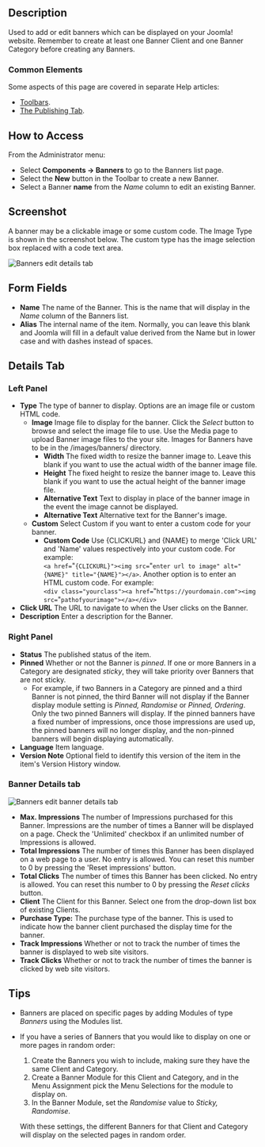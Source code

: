 <!-- Filename: Help4.x:Banners:_Edit / Display title: Banners: Edit -->

## Description

Used to add or edit banners which can be displayed on your Joomla!
website. Remember to create at least one Banner Client and one Banner Category
before creating any Banners.

### Common Elements

Some aspects of this page are covered in separate Help
articles:

* [Toolbars](jdocmanual?article=help/common-elements/toolbars).
* [The Publishing Tab](jdocmanual?article=help/common-elements/edit-publishing).

## How to Access

From the Administrator menu:
- Select **Components → Banners** to go to the Banners list page.
- Select the **New** button in the Toolbar to create a new Banner.
- Select a Banner **name** from the *Name* column to edit an existing Banner.

## Screenshot

A banner may be a clickable image or some custom code. The Image Type is
shown in the screenshot below. The custom type has the image selection
box replaced with a code text area.

![Banners edit details tab](../../../en/images/banners/banners-edit-details-tab.png)

## Form Fields

- **Name** The name of the Banner. This is the name that will display
  in the *Name* column of the Banners list.
- **Alias** The internal name of the item. Normally, you can leave this
  blank and Joomla will fill in a default value derived from the Name but
  in lower case and with dashes instead of spaces.

## Details Tab

### Left Panel

- **Type** The type of banner to display. Options are an image file or
  custom HTML code.
  - **Image** Image file to display for the banner. Click the *Select*
    button to browse and select the image file to use. Use the Media
    page to upload Banner image files to the your site. Images for Banners
    have to be in the /images/banners/ directory.
    - **Width** The fixed width to resize the banner image to. Leave
      this blank if you want to use the actual width of the banner image
      file.
    - **Height** The fixed height to resize the banner image to. Leave
      this blank if you want to use the actual height of the banner
      image file.
    - **Alternative Text** Text to display in place of the banner image
      in the event the image cannot be displayed.
    - **Alternative Text** Alternative text for the Banner's image.
  - **Custom** Select Custom if you want to enter a custom code for
    your banner.
    - **Custom Code** Use {CLICKURL} and {NAME} to merge 'Click URL'
      and 'Name' values respectively into your custom code. For example:<br>
      `<a href=`&#34;`{CLICKURL}"><img src=`&#34;`enter url to image" alt="{NAME}" title="{NAME}"></a>`.
      Another option is to enter an HTML custom code. For example:<br>
      `<div class="yourclass"><a href=`&#34;`https://yourdomain.com"><img src=`&#34;`pathofyourimage"></a></div>`
- **Click URL** The URL to navigate to when the User clicks on the
  Banner.
- **Description** Enter a description for the Banner.

### Right Panel

- **Status** The published status of the item.
- **Pinned** Whether or not the Banner is *pinned*. If
  one or more Banners in a Category are designated *sticky*, they will
  take priority over Banners that are not sticky.
    - For example, if two Banners in a Category are pinned and a third Banner
    is not pinned, the third Banner will not display if the Banner display
    module setting is *Pinned, Randomise* or *Pinned, Ordering*. Only the
    two pinned Banners will display. If the pinned banners have a fixed
    number of impressions, once those impressions are used up, the pinned
    banners will no longer display, and the non-pinned banners will begin
    displaying automatically.
- **Language** Item language.
- **Version Note** Optional field to identify this version of the item
  in the item's Version History window.

### Banner Details tab

![Banners edit banner details tab](../../../en/images/banners/banners-edit-banner-details-tab.png)

- **Max. Impressions** The number of Impressions purchased for this
  Banner. Impressions are the number of times a Banner will be displayed
  on a page. Check the 'Unlimited' checkbox if an unlimited number of
  Impressions is allowed.
- **Total Impressions** The number of times this Banner has been
  displayed on a web page to a user. No entry is allowed. You can reset
  this number to 0 by pressing the 'Reset impressions' button.
- **Total Clicks** The number of times this Banner has been clicked. No
  entry is allowed. You can reset this number to 0 by pressing the
  *Reset clicks* button.
- **Client** The Client for this Banner. Select one from the drop-down list
  box of existing Clients.
- **Purchase Type:** The purchase type of the banner. This is used to
  indicate how the banner client purchased the display time for the
  banner.
- **Track Impressions** Whether or not to track the number of times the
  banner is displayed to web site visitors.
- **Track Clicks** Whether or not to track the number of times the
  banner is clicked by web site visitors.

## Tips

- Banners are placed on specific pages by adding Modules of type *Banners* 
  using the Modules list.
- If you have a series of Banners that you would like to display on one
  or more pages in random order:
  1.  Create the Banners you wish to include, making sure they have the
      same Client and Category.
  2.  Create a Banner Module for this Client and Category, and in the
      Menu Assignment pick the Menu Selections for the module to display
      on.
  3.  In the Banner Module, set the *Randomise* value to *Sticky, Randomise*.

  With these settings, the different Banners for that Client and Category
  will display on the selected pages in random order.
